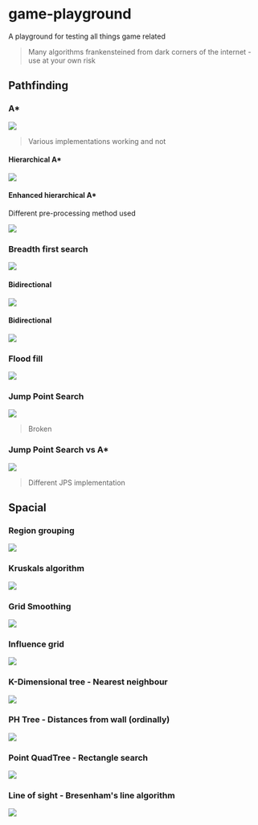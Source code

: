 # game-playground

A playground for testing all things game related

> Many algorithms frankensteined from dark corners of the internet - use at your own risk


## Pathfinding

### A*

![](./src/main/resources/images/AStar.png)

> Various implementations working and not

#### Hierarchical A*

![](./src/main/resources/images/HierarchicalAStar.png)

#### Enhanced hierarchical A*

Different pre-processing method used

![](./src/main/resources/images/EnhancedHierarchicalAStar.png)

### Breadth first search

![](./src/main/resources/images/BreathFirstSearch.png)

#### Bidirectional

![](./src/main/resources/images/BidirectionalBreathFirstSearch.png)

#### Bidirectional

![](./src/main/resources/images/BidirectionalBreathFirstSearch.png)

### Flood fill

![](./src/main/resources/images/FloodFill.png)

### Jump Point Search

![](./src/main/resources/images/JumpPointSearch.png)

> Broken

### Jump Point Search vs A*

![](./src/main/resources/images/JumpPointSearchAStarBenchmark.png)

> Different JPS implementation

## Spacial

### Region grouping

![](./src/main/resources/images/RegionGrouping.png)

### Kruskals algorithm

![](./src/main/resources/images/Kruskals.png)

### Grid Smoothing

![](./src/main/resources/images/GridSmoothing.png)

### Influence grid

![](./src/main/resources/images/InfluenceGrid.png)

### K-Dimensional tree - Nearest neighbour

![](./src/main/resources/images/KDTreeNearestNeighbourSearch.png)

### PH Tree - Distances from wall (ordinally)

![](./src/main/resources/images/DistancesPHTree.png)

### Point QuadTree - Rectangle search

![](./src/main/resources/images/PointQuadTree.png)

### Line of sight - Bresenham's line algorithm

![](./src/main/resources/images/LineOfSight.png)